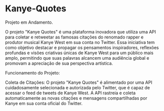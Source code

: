 # Kanye-Quotes
Projeto em Andamento.

O projeto "Kanye Quotes" é uma plataforma inovadora que utiliza uma API para coletar e retweetar as famosas citações do renomado rapper e produtor musical Kanye West em sua conta no Twitter. Essa iniciativa tem como objetivo destacar e propagar os pensamentos inspiradores, reflexões profundas e visões criativas únicas de Kanye West para um público mais amplo, permitindo que suas palavras alcancem uma audiência global e promovam a apreciação de sua perspectiva artística.

Funcionamento do Projeto:

Coleta de Citações: O projeto "Kanye Quotes" é alimentado por uma API cuidadosamente selecionada e autorizada pelo Twitter, que é capaz de acessar o feed de tweets de Kanye West. A API rastreia e coleta automaticamente as novas citações e mensagens compartilhadas por Kanye em sua conta oficial do Twitter.
